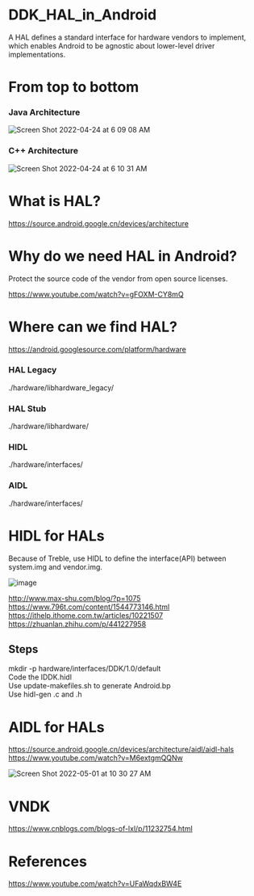 # DDK_HAL_in_Android
A HAL defines a standard interface for hardware vendors to implement, which enables Android to be agnostic about lower-level driver implementations. &nbsp;

# From top to bottom
### Java Architecture
![Screen Shot 2022-04-24 at 6 09 08 AM](https://user-images.githubusercontent.com/67073582/164948344-eafad4b1-7b17-4c5e-978d-4e5d2423e5ba.png)

### C++ Architecture
![Screen Shot 2022-04-24 at 6 10 31 AM](https://user-images.githubusercontent.com/67073582/164948346-442bcf32-cb6e-49bc-808e-a03fe93aebcd.png)

# What is HAL?
https://source.android.google.cn/devices/architecture &nbsp;

# Why do we need HAL in Android?
Protect the source code of the vendor from open source licenses.<br/>

https://www.youtube.com/watch?v=gFOXM-CY8mQ &nbsp;

# Where can we find HAL?
https://android.googlesource.com/platform/hardware <br/>

### HAL Legacy
./hardware/libhardware_legacy/ &nbsp;

### HAL Stub
./hardware/libhardware/ &nbsp;

### HIDL 
./hardware/interfaces/ &nbsp;

### AIDL 
./hardware/interfaces/ &nbsp;

# HIDL for HALs
Because of Treble, use HIDL to define the interface(API) between system.img and vendor.img. <br/>

![image](https://user-images.githubusercontent.com/67073582/166171372-a8e305fc-1fae-49c6-8f55-a609f19689eb.png) <br/>

http://www.max-shu.com/blog/?p=1075 <br/>
https://www.796t.com/content/1544773146.html <br/>
https://ithelp.ithome.com.tw/articles/10221507 </br>
https://zhuanlan.zhihu.com/p/441227958 &nbsp;

## Steps
mkdir -p hardware/interfaces/DDK/1.0/default <br/>
Code the IDDK.hidl <br/>
Use update-makefiles.sh to generate Android.bp <br/>
Use hidl-gen .c and .h<br/>


# AIDL for HALs
https://source.android.google.cn/devices/architecture/aidl/aidl-hals <br/>
https://www.youtube.com/watch?v=M6extgmQQNw <br/>

![Screen Shot 2022-05-01 at 10 30 27 AM](https://user-images.githubusercontent.com/67073582/166129645-616ed552-120a-4142-8370-6dc03e52b78a.png) &nbsp;

# VNDK
https://www.cnblogs.com/blogs-of-lxl/p/11232754.html &nbsp;

# References
https://www.youtube.com/watch?v=UFaWqdxBW4E &nbsp;
